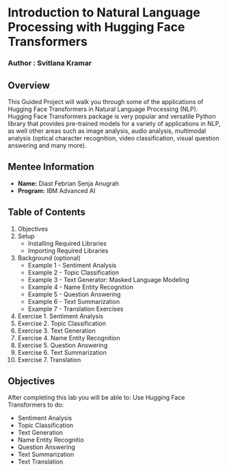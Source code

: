 # Introduction to Natural Language Processing with Hugging Face Transformers
### **Author : Svitlana Kramar**

## Overview
This Guided Project will walk you through some of the applications of Hugging Face Transformers in Natural Language Processing (NLP).
Hugging Face Transformers package is very popular and versatile Python library that provides pre-trained models for a variety of applications in NLP, as well other areas such as image analysis, audio analysis, multimodal analysis (optical character recognition, video classification, visual question answering and many more).

## Mentee Information
- **Name:** Diast Febrian Senja Anugrah
- **Program:** IBM Advanced AI

## Table of Contents

1. Objectives
2. Setup
    - Installing Required Libraries
    - Importing Required Libraries
3. Background (optional)
    - Example 1 - Sentiment Analysis
    - Example 2 - Topic Classification
    - Example 3 - Text Generator: Masked Language Modeling
    - Example 4 - Name Entity Recognition
    - Example 5 - Question Answering
    - Example 6 - Text Summarization
    - Example 7 - Translation
Exercises
1.  Exercise 1. Sentiment Analysis
2.  Exercise 2. Topic Classification
3.  Exercise 3. Text Generation
4.  Exercise 4. Name Entity Recognition
5.  Exercise 5. Question Answering
6.  Exercise 6. Text Summarization
7.  Exercise 7. Translation

## Objectives
After completing this lab you will be able to:
Use Hugging Face Transformers to do:
  - Sentiment Analysis
  - Topic Classification
  - Text Generation
  - Name Entity Recognitio
  - Question Answering
  - Text Summarization
  - Text Translation
